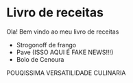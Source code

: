 # Livro de receitas

Ola! Bem vindo ao meu livro de receitas
 - Strogonoff de frango
 - Pave (ISSO AQUI É FAKE NEWS!!!)
 - Bolo de Cenoura

POUQISSIMA VERSATILIDADE CULINARIA
